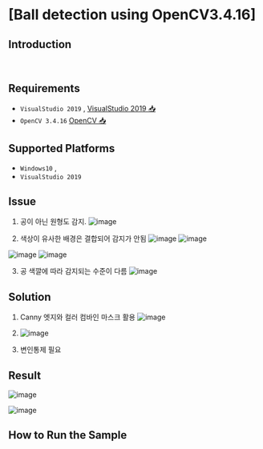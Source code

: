 #  **[Ball detection using OpenCV3.4.16]** 




<!-- 🔗[문제링크](https://www.acmicpc.net/problem/11404) -->







## Introduction

<!--[Sendbird](https://sendbird.com) provides the chat API and SDK for your app, enabling real-time communication among the users.-->

<!--- [**Chat Sample**](#chat-sample) has core chat features. Group channel and open channel are the two main channel types in which you can create various subtypes where users can send and receive messages. This sample is written with [Sendbird Chat SDK for Unreal](https://github.com/sendbird/sendbird-chat-sdk-unreal).-->

<br />


## Requirements

- `VisualStudio 2019` , [VisualStudio 2019 📥](https://visualstudio.microsoft.com/ko/vs/older-downloads/) 
- `OpenCV 3.4.16` [OpenCV 📥](https://opencv.org/releases/) 


## Supported Platforms

- `Windows10` ,
- `VisualStudio 2019`



## Issue

1. 공이 아닌 원형도 감지.
![image](https://github.com/user-attachments/assets/edb7e188-8fa6-4790-9a5e-727b41b43400)


2. 색상이 유사한 배경은 결합되어 감지가 안됨
![image](https://github.com/user-attachments/assets/8b50071d-661a-4325-8db7-a193effb0fce)
![image](https://github.com/user-attachments/assets/d2af7363-d66b-43e3-990b-a2dfd4e126de)

![image](https://github.com/user-attachments/assets/8d114052-279e-4244-b794-b2c47b2ee56e)
![image](https://github.com/user-attachments/assets/e0d0110b-532c-4486-95b1-91d9d47d321d)


3. 공 색깔에 따라 감지되는 수준이 다름
   ![image](https://github.com/user-attachments/assets/47aaeb3c-aca2-4417-a0c3-01ac59a255ec)


## Solution


1. Canny 엣지와 컬러 컴바인 마스크 활용
   ![image](https://github.com/user-attachments/assets/da74adae-4268-4688-a9dc-10d131b1dc5e)

2. ![image](https://github.com/user-attachments/assets/4f04f2bc-9888-4f11-b6ae-dfd1c13e4b44)

3. 변인통제 필요


## Result

![image](https://github.com/user-attachments/assets/56b69ec5-2c2c-4876-be17-46722fb93a81)


![image](https://github.com/user-attachments/assets/4680783f-1b77-4ccd-89cc-bcb99d3e89e9)


## How to Run the Sample
